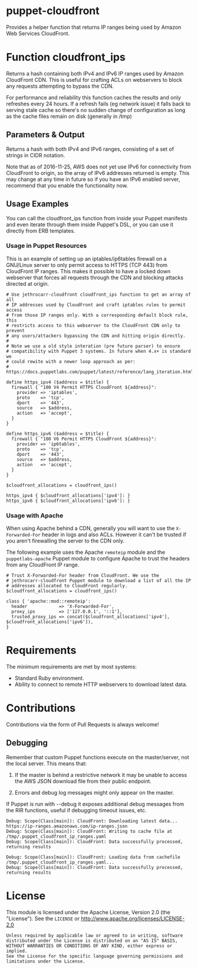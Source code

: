 # puppet-cloudfront

Provides a helper function that returns IP ranges being used by Amazon Web
Services CloudFront.


# Function cloudfront_ips

Returns a hash containing both IPv4 and IPv6 IP ranges used by Amazon CloudFront
CDN. This is useful for crafting ACLs on webservers to block any requests
attempting to bypass the CDN.

For performance and reliability this function caches the results and only
refreshes every 24 hours. If a refresh fails (eg network issue) it falls back to
serving stale cache so there's no sudden change of configuration as long as the
cache files remain on disk (generally in /tmp)


## Parameters & Output

Returns a hash with both IPv4 and IPv6 ranges, consisting of a set of strings in
CIDR notation.

Note that as of 2016-11-25, AWS does not yet use IPv6 for connectivity from
CloudFront to origin, so the array of IPv6 addresses returned is empty. This may
change at any time in future so if you have an IPv6 enabled server, recommend
that you enable the functionality now.


## Usage Examples

You can call the cloudfront_ips function from inside your Puppet manifests and
even iterate through them inside Puppet's DSL, or you can use it directly from
ERB templates.


### Usage in Puppet Resources

This is an example of setting up an iptables/ip6tables firewall on a GNU/Linux
server to only permit access to HTTPS (TCP 443) from CloudFront IP ranges. This
makes it possible to have a locked down webserver that forces all requests
through the CDN and blocking attacks directed at origin.

    # Use jethrocarr-cloudfront cloudfront_ips function to get an array of all
    # IP addresses used by CloudFront and craft iptables rules to permit access
    # from those IP ranges only. With a corresponding default block rule, this
    # restricts access to this webserver to the CloudFront CDN only to prevent
    # any users/attackers bypassing the CDN and hitting origin directly.
    #
    # Note we use a old style interation (pre future parser) to ensure
    # compatibility with Puppet 3 systems. In future when 4.x+ is standard we
    # could rewite with a newer loop approach as per:
    # https://docs.puppetlabs.com/puppet/latest/reference/lang_iteration.html

    define https_ipv4 ($address = $title) {
      firewall { "100 V4 Permit HTTPS CloudFront ${address}":
        provider => 'iptables',
        proto    => 'tcp',
        dport    => '443',
        source   => $address,
        action   => 'accept',
      }
    }

    define https_ipv6 ($address = $title) {
      firewall { "100 V6 Permit HTTPS CloudFront ${address}":
        provider => 'ip6tables',
        proto    => 'tcp',
        dport    => '443',
        source   => $address,
        action   => 'accept',
      }
    }

    $cloudfront_allocations = cloudfront_ips()

    https_ipv4 { $cloudfront_allocations['ipv4']: }
    https_ipv6 { $cloudfront_allocations['ipv6']: }


### Usage with Apache

When using Apache behind a CDN, generally you will want to use the
`X-Forwarded-For` header in logs and also ACLs. However it can't be trusted if
you aren't firewalling the server to the CDN only.

The following example uses the Apache `remoteip` module and the
`puppetlabs-apache` Puppet module to configure Apache to trust the headers from
any CloudFront IP range.

    # Trust X-Forwarded-For header from CloudFront. We use the
    # jethrocarr-cloudfront Puppet module to download a list of all the IP
    # addresses allocated to CloudFront regularly.
    $cloudfront_allocations = cloudfront_ips()

    class { 'apache::mod::remoteip':
      header            => 'X-Forwarded-For',
      proxy_ips         => ['127.0.0.1', '::1'],
      trusted_proxy_ips => concat($cloudfront_allocations['ipv4'], $cloudfront_allocations['ipv6']),
    }



# Requirements

The minimum requirements are met by most systems:
* Standard Ruby environment.
* Ability to connect to remote HTTP webservers to download latest data.


# Contributions

Contributions via the form of Pull Requests is always welcome!


## Debugging

Remember that custom Puppet functions execute on the master/server, not the
local server. This means that:

1. If the master is behind a restrictive network it may be unable to access the
   AWS JSON download file from their public endpoint.

2. Errors and debug log messages might only appear on the master.

If Puppet is run with --debug it exposes additional debug messages from the RIR
functions, useful if debugging timeout issues, etc.

    Debug: Scope(Class[main]): CloudFront: Downloading latest data... https://ip-ranges.amazonaws.com/ip-ranges.json
    Debug: Scope(Class[main]): CloudFront: Writing to cache file at /tmp/.puppet_cloudfront_ip_ranges.yaml
    Debug: Scope(Class[main]): CloudFront: Data successfully processed, returning results

    Debug: Scope(Class[main]): CloudFront: Loading data from cachefile /tmp/.puppet_cloudfront_ip_ranges.yaml...
    Debug: Scope(Class[main]): CloudFront: Data successfully processed, returning results


# License

This module is licensed under the Apache License, Version 2.0 (the "License").
See the `LICENSE` or http://www.apache.org/licenses/LICENSE-2.0

    Unless required by applicable law or agreed to in writing, software
    distributed under the License is distributed on an "AS IS" BASIS,
    WITHOUT WARRANTIES OR CONDITIONS OF ANY KIND, either express or implied.
    See the License for the specific language governing permissions and
    limitations under the License.
